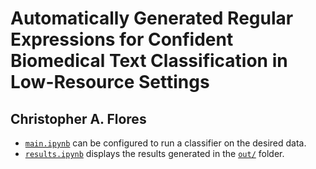 # Automatically Generated Regular Expressions for Confident Biomedical Text Classification in Low-Resource Settings
## Christopher A. Flores

- [`main.ipynb`](main.ipynb) can be configured to run a classifier on the desired data.
- [`results.ipynb`](results.ipynb) displays the results generated in the [`out/`](out/) folder.
